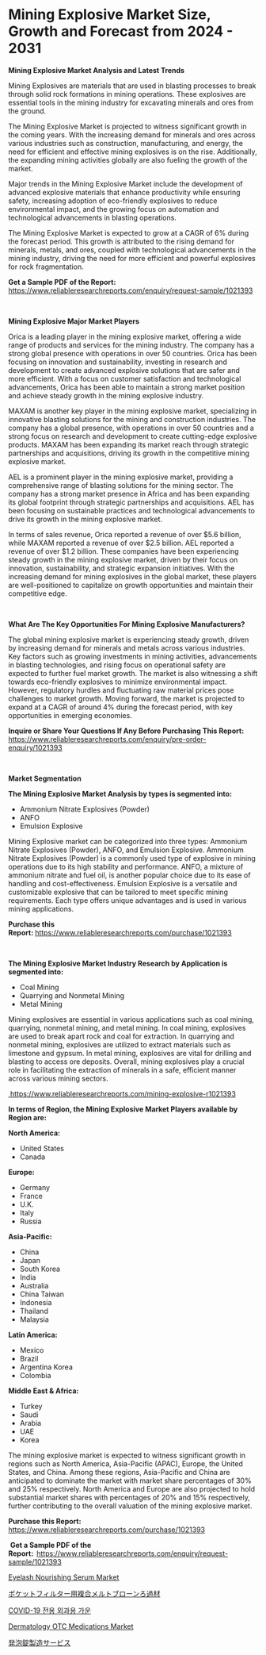 <p><h1>Mining Explosive Market Size, Growth and Forecast from 2024 - 2031</h1></p><p><strong>Mining Explosive Market Analysis and Latest Trends</strong></p>
<p><p>Mining Explosives are materials that are used in blasting processes to break through solid rock formations in mining operations. These explosives are essential tools in the mining industry for excavating minerals and ores from the ground.</p><p>The Mining Explosive Market is projected to witness significant growth in the coming years. With the increasing demand for minerals and ores across various industries such as construction, manufacturing, and energy, the need for efficient and effective mining explosives is on the rise. Additionally, the expanding mining activities globally are also fueling the growth of the market.</p><p>Major trends in the Mining Explosive Market include the development of advanced explosive materials that enhance productivity while ensuring safety, increasing adoption of eco-friendly explosives to reduce environmental impact, and the growing focus on automation and technological advancements in blasting operations.</p><p>The Mining Explosive Market is expected to grow at a CAGR of 6% during the forecast period. This growth is attributed to the rising demand for minerals, metals, and ores, coupled with technological advancements in the mining industry, driving the need for more efficient and powerful explosives for rock fragmentation.</p></p>
<p><strong>Get a Sample PDF of the Report:&nbsp;</strong> <a href="https://www.reliableresearchreports.com/enquiry/request-sample/1021393">https://www.reliableresearchreports.com/enquiry/request-sample/1021393</a></p>
<p>&nbsp;</p>
<p><strong>Mining Explosive Major Market Players</strong></p>
<p><p>Orica is a leading player in the mining explosive market, offering a wide range of products and services for the mining industry. The company has a strong global presence with operations in over 50 countries. Orica has been focusing on innovation and sustainability, investing in research and development to create advanced explosive solutions that are safer and more efficient. With a focus on customer satisfaction and technological advancements, Orica has been able to maintain a strong market position and achieve steady growth in the mining explosive industry.</p><p>MAXAM is another key player in the mining explosive market, specializing in innovative blasting solutions for the mining and construction industries. The company has a global presence, with operations in over 50 countries and a strong focus on research and development to create cutting-edge explosive products. MAXAM has been expanding its market reach through strategic partnerships and acquisitions, driving its growth in the competitive mining explosive market.</p><p>AEL is a prominent player in the mining explosive market, providing a comprehensive range of blasting solutions for the mining sector. The company has a strong market presence in Africa and has been expanding its global footprint through strategic partnerships and acquisitions. AEL has been focusing on sustainable practices and technological advancements to drive its growth in the mining explosive market.</p><p>In terms of sales revenue, Orica reported a revenue of over $5.6 billion, while MAXAM reported a revenue of over $2.5 billion. AEL reported a revenue of over $1.2 billion. These companies have been experiencing steady growth in the mining explosive market, driven by their focus on innovation, sustainability, and strategic expansion initiatives. With the increasing demand for mining explosives in the global market, these players are well-positioned to capitalize on growth opportunities and maintain their competitive edge.</p></p>
<p>&nbsp;</p>
<p><strong>What Are The Key Opportunities For Mining Explosive Manufacturers?</strong></p>
<p><p>The global mining explosive market is experiencing steady growth, driven by increasing demand for minerals and metals across various industries. Key factors such as growing investments in mining activities, advancements in blasting technologies, and rising focus on operational safety are expected to further fuel market growth. The market is also witnessing a shift towards eco-friendly explosives to minimize environmental impact. However, regulatory hurdles and fluctuating raw material prices pose challenges to market growth. Moving forward, the market is projected to expand at a CAGR of around 4% during the forecast period, with key opportunities in emerging economies.</p></p>
<p><strong>Inquire or Share Your Questions If Any Before Purchasing This Report:</strong> <a href="https://www.reliableresearchreports.com/enquiry/pre-order-enquiry/1021393">https://www.reliableresearchreports.com/enquiry/pre-order-enquiry/1021393</a></p>
<p>&nbsp;</p>
<p><strong>Market Segmentation</strong></p>
<p><strong>The Mining Explosive Market Analysis by types is segmented into:</strong></p>
<p><ul><li>Ammonium Nitrate Explosives (Powder)</li><li>ANFO</li><li>Emulsion Explosive</li></ul></p>
<p><p>Mining Explosive market can be categorized into three types: Ammonium Nitrate Explosives (Powder), ANFO, and Emulsion Explosive. Ammonium Nitrate Explosives (Powder) is a commonly used type of explosive in mining operations due to its high stability and performance. ANFO, a mixture of ammonium nitrate and fuel oil, is another popular choice due to its ease of handling and cost-effectiveness. Emulsion Explosive is a versatile and customizable explosive that can be tailored to meet specific mining requirements. Each type offers unique advantages and is used in various mining applications.</p></p>
<p><strong>Purchase this Report:&nbsp;</strong><a href="https://www.reliableresearchreports.com/purchase/1021393">https://www.reliableresearchreports.com/purchase/1021393</a></p>
<p>&nbsp;</p>
<p><strong>The Mining Explosive Market Industry Research by Application is segmented into:</strong></p>
<p><ul><li>Coal Mining</li><li>Quarrying and Nonmetal Mining</li><li>Metal Mining</li></ul></p>
<p><p>Mining explosives are essential in various applications such as coal mining, quarrying, nonmetal mining, and metal mining. In coal mining, explosives are used to break apart rock and coal for extraction. In quarrying and nonmetal mining, explosives are utilized to extract materials such as limestone and gypsum. In metal mining, explosives are vital for drilling and blasting to access ore deposits. Overall, mining explosives play a crucial role in facilitating the extraction of minerals in a safe, efficient manner across various mining sectors.</p></p>
<p><a href="https://www.reliableresearchreports.com/mining-explosive-r1021393">&nbsp;https://www.reliableresearchreports.com/mining-explosive-r1021393</a></p>
<p><strong>In terms of Region, the Mining Explosive Market Players available by Region are:</strong></p>
<p>
    <p> <strong> North America: </strong>
        <ul>
            <li>United States</li>
            <li>Canada</li>
        </ul>
        </p> 
    <p> <strong> Europe: </strong>
        <ul>
            <li>Germany</li>
            <li>France</li>
            <li>U.K.</li>
            <li>Italy</li>
            <li>Russia</li>
        </ul>
        </p> 
    <p> <strong> Asia-Pacific: </strong>
        <ul>
            <li>China</li>
            <li>Japan</li>
            <li>South Korea</li>
            <li>India</li>
            <li>Australia</li>
            <li>China Taiwan</li>
            <li>Indonesia</li>
            <li>Thailand</li>
            <li>Malaysia</li>
        </ul>
        </p> 
    <p> <strong> Latin America: </strong>
        <ul>
            <li>Mexico</li>
            <li>Brazil</li>
            <li>Argentina Korea</li>
            <li>Colombia</li>
        </ul>
        </p> 
    <p> <strong> Middle East & Africa: </strong>
        <ul>
            <li>Turkey</li>
            <li>Saudi</li>
            <li>Arabia</li>
            <li>UAE</li>
            <li>Korea</li>
        </ul>
    </p>
    </p>
<p><p>The mining explosive market is expected to witness significant growth in regions such as North America, Asia-Pacific (APAC), Europe, the United States, and China. Among these regions, Asia-Pacific and China are anticipated to dominate the market with market share percentages of 30% and 25% respectively. North America and Europe are also projected to hold substantial market shares with percentages of 20% and 15% respectively, further contributing to the overall valuation of the mining explosive market.</p></p>
<p><strong>Purchase this Report: </strong><a href="https://www.reliableresearchreports.com/purchase/1021393">https://www.reliableresearchreports.com/purchase/1021393</a></p>
<p>&nbsp;<strong>Get a Sample PDF of the Report:&nbsp;&nbsp;</strong><a href="https://www.reliableresearchreports.com/enquiry/request-sample/1021393">https://www.reliableresearchreports.com/enquiry/request-sample/1021393</a></p>
<p><strong></strong></p>
<p><p><a href="https://issuu.com/reportprime-2/docs/eyelash-nourishing-serum-market-size-2030.pptx">Eyelash Nourishing Serum Market</a></p><p><a href="https://github.com/CieloStamm/Market-Research-Report-List-1/blob/main/594460687954.md">ポケットフィルター用複合メルトブローンろ過材</a></p><p><a href="https://github.com/DavidRobb19/Market-Research-Report-List-1/blob/main/760112580832.md">COVID-19 전용 외과용 가운</a></p><p><a href="https://github.com/nicholepatriciadoylenwnrjr0/Market-Research-Report-List-2/blob/main/dermatology-otc-medications-market.md">Dermatology OTC Medications Market</a></p><p><a href="https://medium.com/@samirmayert28/%E6%B3%A1%E6%B2%AB%E9%8C%A0%E5%89%A4%E8%A3%BD%E9%80%A0%E3%82%B5%E3%83%BC%E3%83%93%E3%82%B9%E5%B8%82%E5%A0%B4%E3%81%AF-%E5%B8%82%E5%A0%B4%E3%82%B7%E3%82%A7%E3%82%A2-%E3%82%B5%E3%82%A4%E3%82%BA-2031%E5%B9%B4%E3%81%BE%E3%81%A7%E3%81%AE%E4%BA%88%E6%B8%AC%E3%81%AB%E7%84%A6%E7%82%B9%E3%82%92%E5%BD%93%E3%81%A6%E3%81%A6%E3%81%84%E3%81%BE%E3%81%99-2ae5328d8f14">発泡錠製造サービス</a></p></p>